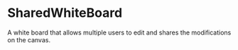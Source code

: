 # SharedWhiteBoard
A white board that allows multiple users to edit and shares the modifications on the canvas.
